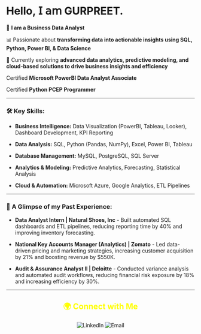 # Hello, 𝖨 𝖺𝗆 GURPREET.

🎯 **I am a Business Data Analyst**  

📊 Passionate about **transforming data into actionable insights using SQL, Python, Power BI, & Data Science**  

🚀 Currently exploring **advanced data analytics, predictive modeling, and cloud-based solutions to drive business insights and efficiency**  

Certified **Microsoft PowerBI Data Analyst Associate**

Certified **Python PCEP Programmer** 

---

### 🛠 **Key Skills:**

- **Business Intelligence:** Data Visualization (PowerBI, Tableau, Looker), Dashboard Development, KPI Reporting
  
- **Data Analysis:** SQL, Python (Pandas, NumPy), Excel, Power BI, Tableau
  
- **Database Management:** MySQL, PostgreSQL, SQL Server
  
- **Analytics & Modeling:** Predictive Analytics, Forecasting, Statistical Analysis
  
- **Cloud & Automation:** Microsoft Azure, Google Analytics, ETL Pipelines  

---

### 💼 **A Glimpse of my Past Experience:**

- **Data Analyst Intern | Natural Shoes, Inc** - Built automated SQL dashboards and ETL pipelines, reducing reporting time by 40% and improving inventory forecasting.
  
- **National Key Accounts Manager (Analytics) | Zomato** - Led data-driven pricing and marketing strategies, increasing customer acquisition by 21% and boosting revenue by $550K.
  
- **Audit & Assurance Analyst II | Deloitte** - Conducted variance analysis and automated audit workflows, reducing financial risk exposure by 18% and increasing efficiency by 30%.

---

## <p align="center" style="color:yellow;">🌍 Connect with Me</p>

<p align="center">
  <a href="https://www.linkedin.com/in/gurpreetchandok/" style="text-decoration: none;">
    <img src="https://img.shields.io/badge/LinkedIn-%230077B5.svg?style=for-the-badge&logo=linkedin&logoColor=white" alt="LinkedIn">
  </a>
  <a href="mailto:gurpreet.chandok21@gmail.com" style="text-decoration: none;">
    <img src="https://img.shields.io/badge/Email-%23D14836.svg?style=for-the-badge&logo=gmail&logoColor=white" alt="Email">
  </a>
</p>
